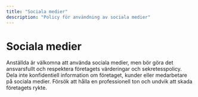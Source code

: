 ```yaml
---
title: "Sociala medier"
description: "Policy för användning av sociala medier"
---
```


# Sociala medier

Anställda är välkomna att använda sociala medier, men bör göra det ansvarsfullt och respektera företagets värderingar och sekretesspolicy. Dela inte konfidentiell information om företaget, kunder eller medarbetare på sociala medier. Försök att hålla en professionell ton och undvik att skada företagets rykte.